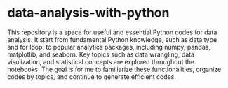 # data-analysis-with-python

This repository is a space for useful and essential Python codes for data analysis. It start from fundamental Python knowledge, such as data type and for loop, to popular analytics packages, including numpy, pandas, matplotlib, and seaborn. Key topics such as data wrangling, data visulization, and statistical concepts are explored throughout the notebooks. The goal is for me to familiarize these functionalities, organize codes by topics, and continue to generate efficient codes.